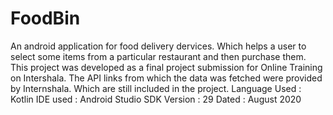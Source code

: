 # FoodBin
An android application for food delivery dervices. Which helps a user to select some items from a particular restaurant and then purchase them.
This project was developed as a final project submission for Online Training on Intershala.
The API links from which the data was fetched were provided by Internshala. Which are still included in the project.
Language Used : Kotlin
IDE used : Android Studio
SDK Version : 29
Dated : August 2020
